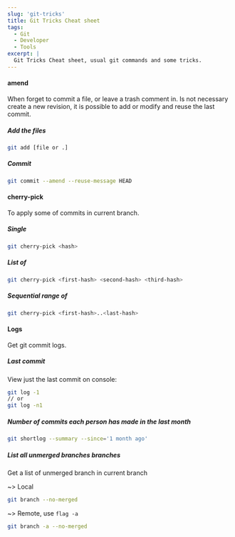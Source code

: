 ```yaml
---
slug: 'git-tricks'
title: Git Tricks Cheat sheet
tags:
  - Git
  - Developer
  - Tools
excerpt: |
  Git Tricks Cheat sheet, usual git commands and some tricks.
---
```


#### amend

When forget to commit a file, or leave a trash comment in. Is not necessary create a new revision, it is possible to add or modify and reuse the last commit.

##### Add the files

```bash
git add [file or .]
```

##### Commit

```bash
git commit --amend --reuse-message HEAD
```

#### cherry-pick

To apply some of commits in current branch.

##### Single

```bash
git cherry-pick <hash>
```

##### List of

```bash
git cherry-pick <first-hash> <second-hash> <third-hash>
```

##### Sequential range of

```bash
git cherry-pick <first-hash>..<last-hash>
```

#### Logs

Get git commit logs.

##### Last commit

View just the last commit on console:

```bash
git log -1
// or
git log -n1
```

##### Number of commits each person has made in the last month

```bash
git shortlog --summary --since='1 month ago'
```

##### List all unmerged branches branches

Get a list of unmerged branch in current branch

~> Local

```bash
git branch --no-merged
```

~> Remote, use `flag -a`

```bash
git branch -a --no-merged
```
